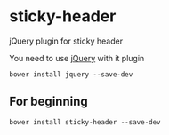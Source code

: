 # sticky-header
jQuery plugin for sticky header

You need to use [jQuery](https://jquery.com/) with it plugin
```
bower install jquery --save-dev
```

## For beginning
```
bower install sticky-header --save-dev
```
